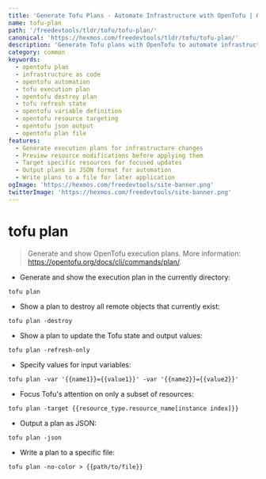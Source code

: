 ```yaml
---
title: 'Generate Tofu Plans - Automate Infrastructure with OpenTofu | Online Free DevTools by Hexmos'
name: tofu-plan
path: '/freedevtools/tldr/tofu/tofu-plan/'
canonical: 'https://hexmos.com/freedevtools/tldr/tofu/tofu-plan/'
description: 'Generate Tofu plans with OpenTofu to automate infrastructure deployments. Preview changes, target resources, and manage your infrastructure efficiently. Free online tool, no registration required.'
category: common
keywords:
  - opentofu plan
  - infrastructure as code
  - opentofu automation
  - tofu execution plan
  - opentofu destroy plan
  - tofu refresh state
  - opentofu variable definition
  - opentofu resource targeting
  - opentofu json output
  - opentofu plan file
features:
  - Generate execution plans for infrastructure changes
  - Preview resource modifications before applying them
  - Target specific resources for focused updates
  - Output plans in JSON format for automation
  - Write plans to a file for later application
ogImage: 'https://hexmos.com/freedevtools/site-banner.png'
twitterImage: 'https://hexmos.com/freedevtools/site-banner.png'
---
```


# tofu plan

> Generate and show OpenTofu execution plans.
> More information: <https://opentofu.org/docs/cli/commands/plan/>.

- Generate and show the execution plan in the currently directory:

`tofu plan`

- Show a plan to destroy all remote objects that currently exist:

`tofu plan -destroy`

- Show a plan to update the Tofu state and output values:

`tofu plan -refresh-only`

- Specify values for input variables:

`tofu plan -var '{{name1}}={{value1}}' -var '{{name2}}={{value2}}'`

- Focus Tofu's attention on only a subset of resources:

`tofu plan -target {{resource_type.resource_name[instance index]}}`

- Output a plan as JSON:

`tofu plan -json`

- Write a plan to a specific file:

`tofu plan -no-color > {{path/to/file}}`

